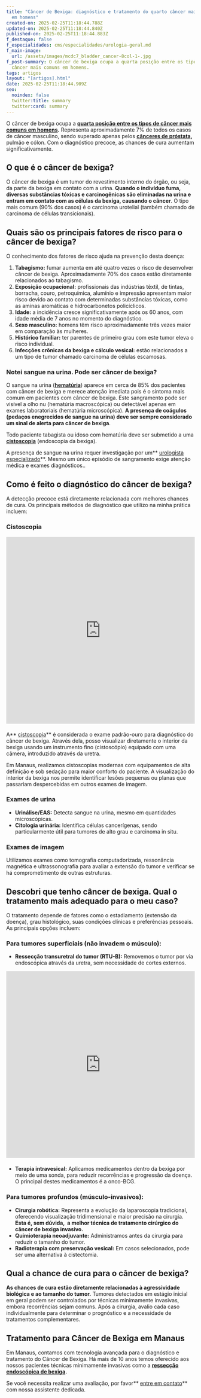 ```yaml
---
title: "Câncer de Bexiga: diagnóstico e tratamento do quarto câncer mais comum
  em homens"
created-on: 2025-02-25T11:18:44.788Z
updated-on: 2025-02-25T11:18:44.840Z
published-on: 2025-02-25T11:18:44.883Z
f_destaque: false
f_especialidades: cms/especialidades/urologia-geral.md
f_main-image:
  url: /assets/images/mcdc7_bladder_cancer-8col-1-.jpg
f_post-summary: O câncer de bexiga ocupa a quarta posição entre os tipos de
  câncer mais comuns em homens.
tags: artigos
layout: "[artigos].html"
date: 2025-02-25T11:18:44.909Z
seo:
  noindex: false
  twitter:title: summary
  twitter:card: summary
---
```

O câncer de bexiga ocupa a **[quarta posição entre os tipos de câncer mais comuns em homens](https://www.pfizer.com.br/sua-saude/oncologia/cancer-de-bexiga#:~:text=O%20c%C3%A2ncer%20de%20bexiga%20%C3%A9%20o%20quarto%20mais%20comum%20em,s%C3%A3o%20os%20grupos%20mais%20afetados.).** Representa aproximadamente 7% de todos os casos de câncer masculino, sendo superado apenas pelos **[cânceres de próstata](https://uroconsult.com.br/artigos/cancer-de-prostata-a-importancia-do-diagnostico-precoce/),** pulmão e cólon. Com o diagnóstico precoce, as chances de cura aumentam significativamente.

## O que é o câncer de bexiga?

O câncer de bexiga é um tumor do revestimento interno do órgão, ou seja, da parte da bexiga em contato com a urina. **Quando o indivíduo fuma, diversas substâncias tóxicas e carcinogênicas são eliminadas na urina e entram em contato com as células da bexiga, causando o câncer**.  O tipo mais comum (90% dos casos) é o carcinoma urotelial (também chamado de carcinoma de células transicionais).

## Quais são os principais fatores de risco para o câncer de bexiga?

O conhecimento dos fatores de risco ajuda na prevenção desta doença:

1. **Tabagismo:** fumar aumenta em até quatro vezes o risco de desenvolver câncer de bexiga. Aproximadamente 70% dos casos estão diretamente relacionados ao tabagismo.
2. **Exposição ocupacional:** profissionais das indústrias têxtil, de tintas, borracha, couro, petroquímica, alumínio e impressão apresentam maior risco devido ao contato com determinadas substâncias tóxicas, como as aminas aromáticas e hidrocarbonetos policíclicos.
3. **Idade:** a incidência cresce significativamente após os 60 anos, com idade média de 7 anos no momento do diagnóstico.
4. **Sexo masculino:** homens têm risco aproximadamente três vezes maior em comparação às mulheres.
5. **Histórico familiar:** ter parentes de primeiro grau com este tumor eleva o risco individual.
6. **Infecções crônicas da bexiga e cálculo vesical:** estão relacionados a um tipo de tumor chamado carcinoma de células escamosas.

### Notei sangue na urina. Pode ser câncer de bexiga?

O sangue na urina (**[hematúria](https://uroconsult.com.br/artigos/hematuria-diagnostico-e-tratamento-do-sangramento-urinario/)**) aparece em cerca de 85% dos pacientes com câncer de bexiga e merece atenção imediata pois é o sintoma mais comum em pacientes com câncer de bexiga. Este sangramento pode ser visível a olho nu (hematúria macroscópica) ou detectável apenas em exames laboratoriais (hematúria microscópica). **A presença de coágulos (pedaços enegrecidos de sangue na urina) deve ser sempre considerado um sinal de alerta para câncer de bexiga**.

Todo paciente tabagista ou idoso com hematúria deve ser submetido a uma **[cistoscopia](https://uroconsult.com.br/artigos/cistoscopia-o-que-e-e-quando-esta-indicada/)** (endoscopia da bexiga).

A presença de sangue na urina requer investigação por um** [urologista especializado](https://uroconsult.com.br/artigos/urologista-em-manaus/)**. Mesmo um único episódio de sangramento exige atenção médica e exames diagnósticos..

## Como é feito o diagnóstico do câncer de bexiga?

A detecção precoce está diretamente relacionada com melhores chances de cura. Os principais métodos de diagnóstico que utilizo na minha prática incluem:

### Cistoscopia

<div style="text-align: center; margin-bottom: 20px;">
  <iframe
    width="100%"
    height="500"
    src="https://www.youtube.com/embed/D46OyceqDrA"
    title="Cistoscopia: assista uma endoscopia da bexiga"
    frameborder="0"
    allow="accelerometer; autoplay; clipboard-write; encrypted-media; gyroscope; picture-in-picture; web-share"
    referrerpolicy="strict-origin-when-cross-origin"
    allowfullscreen
    id="responsive-video"
    style="max-width: 800px; margin: 0 auto; display: block;"
  ></iframe>
  <script>
    function adjustIframeHeight() {
      var iframe = document.getElementById('responsive-video');
      if (window.innerWidth < 768) {
        iframe.style.height = '300px'; // Altura para celular
      } else {
        iframe.style.height = '500px'; // Altura para desktop
      }
    }  </script>
</div>

A** [cistoscopia](https://uroconsult.com.br/artigos/cistoscopia-o-que-e-e-quando-esta-indicada/)** é considerada o exame padrão-ouro para diagnóstico do câncer de bexiga. Através dela, posso visualizar diretamente o interior da bexiga usando um instrumento fino (cistoscópio) equipado com uma câmera, introduzido através da uretra.

Em Manaus, realizamos cistoscopias modernas com equipamentos de alta definição e sob sedação para maior conforto do paciente. A visualização do interior da bexiga nos permite identificar lesões pequenas ou planas que passariam despercebidas em outros exames de imagem.

### Exames de urina

* **Urinálise/EAS:** Detecta sangue na urina, mesmo em quantidades microscópicas.
* **Citologia urinária:** Identifica células cancerígenas, sendo particularmente útil para tumores de alto grau e carcinoma in situ.

### Exames de imagem

Utilizamos exames como tomografia computadorizada, ressonância magnética e ultrassonografia para avaliar a extensão do tumor e verificar se há comprometimento de outras estruturas.

## **Descobri que tenho câncer de bexiga. Qual o tratamento mais adequado para o meu caso?**

O tratamento depende de fatores como o estadiamento (extensão da doença), grau histológico, suas condições clínicas e preferências pessoais. As principais opções incluem:

### Para tumores superficiais (não invadem o músculo):

* **Ressecção transuretral do tumor (RTU-B):** Removemos o tumor por via endoscópica através da uretra, sem necessidade de cortes externos.

<div style="text-align: center; margin-bottom: 20px;">
  <iframe
    width="100%"
    height="500"
    src="https://www.youtube.com/embed/78Ri5SCEvTg"
    title="Câncer de Bexiga - Tratamento Endoscópico"
    frameborder="0"
    allow="accelerometer; autoplay; clipboard-write; encrypted-media; gyroscope; picture-in-picture; web-share"
    referrerpolicy="strict-origin-when-cross-origin"
    allowfullscreen
    id="responsive-video"
    style="max-width: 800px; margin: 0 auto; display: block;"
  ></iframe>
  <script>
    function adjustIframeHeight() {
      var iframe = document.getElementById('responsive-video');
      if (window.innerWidth < 768) {
        iframe.style.height = '300px'; // Altura para celular
      } else {
        iframe.style.height = '500px'; // Altura para desktop
      }
    }  </script>
</div>

* **Terapia intravesical:** Aplicamos medicamentos dentro da bexiga por meio de uma sonda, para reduzir recorrências e progressão da doença. O principal destes medicamentos é a onco-BCG.

### **Para tumores profundos (músculo-invasivos):**

* **Cirurgia robótica:** Representa a evolução da laparoscopia tradicional, oferecendo visualização tridimensional e maior precisão na cirurgia. **Esta é, sem dúvida,  a melhor técnica de tratamento cirúrgico do câncer de bexiga invasivo.**
* **Quimioterapia neoadjuvante:** Administramos antes da cirurgia para reduzir o tamanho do tumor.
* **Radioterapia com preservação vesical:** Em casos selecionados, pode ser uma alternativa à cistectomia.

## Qual a chance de cura para o câncer de bexiga?

**As chances de cura estão diretamente relacionadas à agressividade biológica e ao tamanho do tumor.** Tumores detectados em estágio inicial em geral podem ser controlados por técnicas minimamente invasivas, embora recorrências sejam comuns. Após a cirurgia, avalio cada caso individualmente para determinar o prognóstico e a necessidade de tratamentos complementares.

## Tratamento para Câncer de Bexiga em Manaus

Em Manaus, contamos com tecnologia avançada para o diagnóstico e tratamento do Câncer de Bexiga. Há mais de 10 anos temos oferecido aos nossos pacientes técnicas minimamente invasivas como a **[ressecção endoscópica de bexiga](https://youtu.be/78Ri5SCEvTg).** 

Se você necessita realizar uma avaliação, por favor** [entre em contato](https://web.whatsapp.com/send/?phone=5592981270310)** com nossa assistente dedicada.